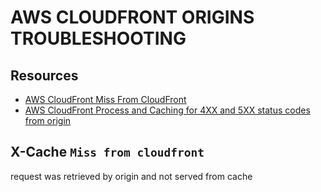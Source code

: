 # AWS CLOUDFRONT ORIGINS TROUBLESHOOTING

## Resources

- [AWS CloudFront Miss From CloudFront](https://aws.amazon.com/premiumsupport/knowledge-center/cloudfront-custom-object-caching/#:~:text=If%20the%20X%2DCache%20header%20is%20%22Miss%20from%20cloudfront%2C,to%20not%20cache%20the%20response.)
- [AWS CloudFront Process and Caching for 4XX and 5XX status codes from origin](https://docs.aws.amazon.com/AmazonCloudFront/latest/DeveloperGuide/HTTPStatusCodes.html)

## X-Cache `Miss from cloudfront`

request was retrieved by origin and not served from cache
